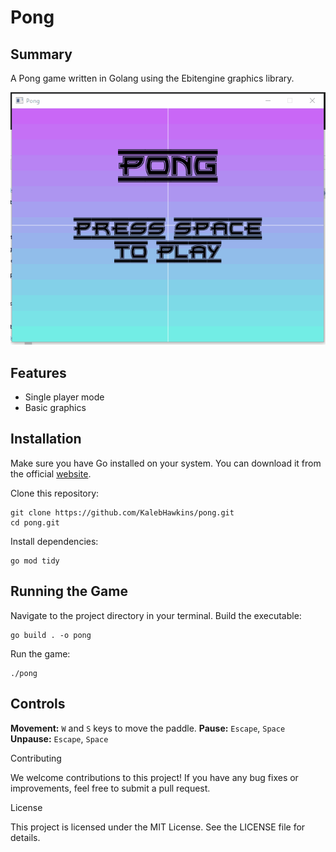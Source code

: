 # Pong

## Summary

A Pong game written in Golang using the Ebitengine graphics library.

![PongGamplay](./docs/pong.gif)

## Features

* Single player mode
* Basic graphics

## Installation

Make sure you have Go installed on your system. You can download it from the official [website](https://golang.org/dl/).

Clone this repository:

```shell
git clone https://github.com/KalebHawkins/pong.git
cd pong.git
```

Install dependencies:

```shell
go mod tidy
```

## Running the Game

Navigate to the project directory in your terminal.
Build the executable:

```shell
go build . -o pong
```

Run the game:

```shell
./pong
```

## Controls

**Movement:** `W` and `S` keys to move the paddle.
**Pause:** `Escape`, `Space`
**Unpause:** `Escape`, `Space`

Contributing

We welcome contributions to this project! If you have any bug fixes or improvements, feel free to submit a pull request.

License

This project is licensed under the MIT License. See the LICENSE file for details.